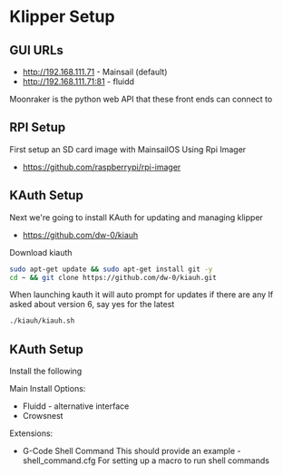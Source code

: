 # Klipper Setup

## GUI URLs

  * http://192.168.111.71 - Mainsail (default)
  * http://192.168.111.71:81 - fluidd

Moonraker is the python web API that these front ends can connect to


## RPI Setup

First setup an SD card image with MainsailOS
Using Rpi Imager

  * https://github.com/raspberrypi/rpi-imager

## KAuth Setup

Next we're going to install KAuth for updating and managing klipper

  * https://github.com/dw-0/kiauh

Download kiauth
```sh
sudo apt-get update && sudo apt-get install git -y
cd ~ && git clone https://github.com/dw-0/kiauh.git
```

When launching kauth it will auto prompt for updates if there are any
If asked about version 6, say yes for the latest

```sh
./kiauh/kiauh.sh
```

## KAuth Setup

Install the following

Main Install Options:
  * Fluidd - alternative interface
  * Crowsnest

Extensions:
  * G-Code Shell Command
    This should provide an example - shell_command.cfg
    For setting up a macro to run shell commands
